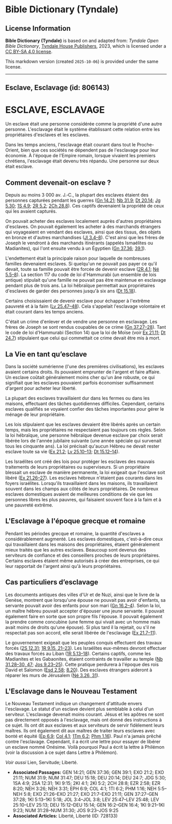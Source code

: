 # Bible Dictionary (Tyndale)

## License Information

**Bible Dictionary (Tyndale)** is based on and adapted from: _Tyndale Open Bible Dictionary_, [Tyndale House Publishers](https://tyndaleopenresources.com/), 2023, which is licensed under a [CC BY-SA 4.0 license](https://creativecommons.org/licenses/by-sa/4.0/legalcode.en).

This markdown version (created `2025-10-06`) is provided under the same license.



--------------------------------

## Esclave, Esclavage (id: 806143)

ESCLAVE, ESCLAVAGE
==================

Un esclave était une personne considérée comme la propriété d'une autre personne. L'esclavage était le système établissant cette relation entre les propriétaires d'esclaves et les esclaves.

Dans les temps anciens, l'esclavage était courant dans tout le Proche\-Orient, bien que ces sociétés ne dépendent pas de l'esclavage pour leur économie. À l'époque de l'Empire romain, lorsque vivaient les premiers chrétiens, l'esclavage était devenu très répandu. Une personne sur deux était esclave.

Comment devenait\-on esclave ?
------------------------------

Depuis au moins 3 000 av. J.‑C., la plupart des esclaves étaient des personnes capturées pendant les guerres ([Gn 14\.21](https://ref.ly/Gen14:21); [Nb 31\.9](https://ref.ly/Num31:9); [Dt 20\.14](https://ref.ly/Deut20:14); [Jg 5\.30](https://ref.ly/Judg5:30); [1S 4\.9](https://ref.ly/1Sam4:9); [2R 5\.2](https://ref.ly/2Kgs5:2); [2Ch 28\.8](https://ref.ly/2Chr28:8)). Ces captifs devenaient la propriété de ceux qui les avaient capturés.

On pouvait acheter des esclaves localement auprès d'autres propriétaires d'esclaves. On pouvait également les acheter à des marchands étrangers qui voyageaient en vendant des esclaves, ainsi que des tissus, des objets en bronze et d'autres marchandises ([Jl 3\.4–8](https://ref.ly/Joel3:4-Joel3:8)). C'est ainsi que les frères de Joseph le vendront à des marchands itinérants (appelés Ismaélites ou Madianites), qui l'ont ensuite vendu à un Égyptien ([Gn 37\.36](https://ref.ly/Gen37:36); [39\.1](https://ref.ly/Gen39:1)).

L'endettement était la principale raison pour laquelle de nombreuses familles devenaient esclaves. Si quelqu'un ne pouvait pas payer ce qu'il devait, toute sa famille pouvait être forcée de devenir esclave ([2R 4\.1](https://ref.ly/2Kgs4:1); [Né 5\.5–8](https://ref.ly/Neh5:5-Neh5:8)). La section 117 du code de loi d'Hammurabi (un ensemble de lois antique) stipulait qu'une famille ne pouvait pas être maintenue en esclavage pendant plus de trois ans. La loi hébraïque permettait aux propriétaires d'esclaves de garder des personnes jusqu'à six ans ([Dt 15\.18](https://ref.ly/Deut15:18)).

Certains choisissaient de devenir esclave pour échapper à l'extrême pauvreté et à la faim ([Lv 25\.47–48](https://ref.ly/Lev25:47-Lev25:48)). Cela s'appelait l'esclavage volontaire et était courant dans les temps anciens.

C'était un crime d'enlever et de vendre une personne en esclavage. Les frères de Joseph se sont rendus coupables de ce crime ([Gn 37\.27–28](https://ref.ly/Gen37:27-Gen37:28)). Tant le code de loi d'Hammurabi (Section 14\) que la loi de Moïse (voir [Ex 21\.11](https://ref.ly/Exod21:11); [Dt 24\.7](https://ref.ly/Deut24:7)) stipulaient que celui qui commettait ce crime devait être mis à mort.

La Vie en tant qu’esclave
-------------------------

Dans la société sumérienne (l'une des premières civilisations), les esclaves avaient certains droits. Ils pouvaient emprunter de l'argent et faire affaire. Un esclave coûtait généralement moins cher qu'un âne robuste, ce qui signifiait que les esclaves pouvaient parfois économiser suffisamment d'argent pour acheter leur liberté.

La plupart des esclaves travaillaient dur dans les fermes ou dans les maisons, effectuant des tâches quotidiennes difficiles. Cependant, certains esclaves qualifiés se voyaient confier des tâches importantes pour gérer le ménage de leur propriétaire.

Les lois stipulaient que les esclaves devaient être libérés après un certain temps, mais les propriétaires ne respectaient pas toujours ces règles. Selon la loi hébraïque, une personne hébraïque devenue esclave par choix serait libérée lors de l'année jubilaire suivante (une année spéciale qui survenait tous les cinquante ans). La loi précisait qu'aucun Hébreu ne devait rester esclave toute sa vie ([Ex 21\.2](https://ref.ly/Exod21:2); [Lv 25\.10–13](https://ref.ly/Lev25:10-Lev25:13); [Dt 15\.12–14](https://ref.ly/Deut15:12-Deut15:14)).

Les Israélites ont créé des lois pour protéger les esclaves des mauvais traitements de leurs propriétaires ou superviseurs. Si un propriétaire blessait un esclave de manière permanente, la loi exigeait que l'esclave soit libéré ([Ex 21\.26–27](https://ref.ly/Exod21:26-Exod21:27)). Les esclaves hébreux n'étaient pas courants dans les foyers israélites. Lorsqu'ils travaillaient dans les maisons, ils travaillaient souvent dans les champs aux côtés de leurs propriétaires. De nombreux esclaves domestiques avaient de meilleures conditions de vie que les personnes libres les plus pauvres, qui faisaient souvent face à la faim et à une pauvreté extrême.

L'Esclavage à l'époque grecque et romaine
-----------------------------------------

Pendant les périodes grecque et romaine, la quantité d'esclaves a considérablement augmenté. Les esclaves domestiques, c'est\-à\-dire ceux qui travaillaient dans les maisons des propriétaires, étaient généralement mieux traités que les autres esclaves. Beaucoup sont devenus des serviteurs de confiance et des conseillers proches de leurs propriétaires. Certains esclaves étaient même autorisés à créer des entreprises, ce qui leur rapportait de l'argent ainsi qu'à leurs propriétaires.

Cas particuliers d’esclavage
----------------------------

Les documents antiques des villes d'Ur et de Nuzi, ainsi que le livre de la Genèse, montrent que lorsqu'une épouse ne pouvait pas avoir d'enfants, sa servante pouvait avoir des enfants pour son mari ([Gn 16\.2–4](https://ref.ly/Gen16:2-Gen16:4)). Selon la loi, un maître hébreu pouvait accepter d'épouser une jeune servante. Il pouvait également faire en sorte que son propre fils l'épouse. Il pouvait également la prendre comme concubine (une femme qui vivait avec un homme mais avait moins de droits qu'une épouse). Si plus tard il la rejetait, ou s'il ne respectait pas son accord, elle serait libérée de l'esclavage ([Ex 21\.7–11](https://ref.ly/Exod21:7-Exod21:11)).

Le gouvernement exigeait que les peuples conquis effectuent des travaux forcés ([2S 12\.31](https://ref.ly/2Sam12:31); [1R 9\.15, 21–23](https://ref.ly/1Kgs9:15,1Kgs9:21-1Kgs9:23)). Les Israélites eux\-mêmes devront effectuer des travaux forcés au Liban ([1R 5\.13–18](https://ref.ly/1Kgs5:13-1Kgs5:18)). Certains captifs, comme les Madianites et les Gabaonites, étaient contraints de travailler au temple ([Nb 31\.28–30, 47](https://ref.ly/Num31:28-Num31:30,Num31:47); [Jos 9\.23–25](https://ref.ly/Josh9:23-Josh9:25)). Cette pratique perdurera à l'époque des rois David et Salomon ([Esd 2\.58](https://ref.ly/Ezra2:58); [8\.20](https://ref.ly/Ezra8:20)). Des esclaves étrangers aideront à réparer les murs de Jérusalem ([Né 3\.26, 31](https://ref.ly/Neh3:26,Neh3:31)).

L'Esclavage dans le Nouveau Testament
-------------------------------------

Le Nouveau Testament indique un changement d'attitude envers l'esclavage. Le statut d'un esclave devient plus semblable à celui d'un serviteur. L'esclavage devenait moins courant. Jésus et les apôtres ne sont pas directement opposés à l'esclavage, mais ont donné des instructions à ce sujet. Ils ont dit aux esclaves et aux serviteurs de servir fidèlement leurs maîtres. Ils ont également dit aux maîtres de traiter leurs esclaves avec bonté et équité ([Ep 6\.9](https://ref.ly/Eph6:9); [Col 4\.1](https://ref.ly/Col4:1); [1Tm 6\.2](https://ref.ly/1Tim6:2); [Phm 1\.16](https://ref.ly/Phlm1:16)). Paul n'a jamais prêché contre l'esclavage. Cependant, il a écrit une lettre pour essayer de libérer un esclave nommé Onésime. Voilà pourquoi Paul a écrit la lettre à Philémon (voir la discussion à ce sujet dans Lettre à Philémon).

*Voir aussi* Lien, Servitude; Liberté.

* **Associated Passages:** GEN 14:21; GEN 37:36; GEN 39:1; EXO 21:2; EXO 21:11; NUM 31:9; NUM 31:47; DEU 15:18; DEU 20:14; DEU 24:7; JDG 5:30; 1SA 4:9; 2SA 12:31; 1KI 9:15; 2KI 4:1; 2KI 5:2; 2CH 28:8; EZR 2:58; EZR 8:20; NEH 3:26; NEH 3:31; EPH 6:9; COL 4:1; 1TI 6:2; PHM 1:16; NEH 5:5–NEH 5:8; EXO 21:26–EXO 21:27; EXO 21:7–EXO 21:11; GEN 37:27–GEN 37:28; 1KI 5:13–1KI 5:18; JOL 3:4–JOL 3:8; LEV 25:47–LEV 25:48; LEV 25:10–LEV 25:13; DEU 15:12–DEU 15:14; GEN 16:2–GEN 16:4; 1KI 9:21–1KI 9:23; NUM 31:28–NUM 31:30; JOS 9:23–JOS 9:25
* **Associated Articles:** Liberté, Liberté (ID: 728133)

